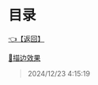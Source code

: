 # 目录  


[👈【返回】](/__Catalog__/Unity笔记/000一些特殊效果示例000/__Catalog__000一些特殊效果示例000)  


[📜描边效果](/Unity笔记/000一些特殊效果示例000/描边效果/描边效果)  







> 2024/12/23 4:15:19
